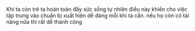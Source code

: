 Khi ta còn trẻ ta hoàn toàn đầy sức sống tự nhiên điều này khiến cho việc tập trung vào chuẩn bị xuất hiện dễ dàng mỗi khi ta cần. nếu họ còn có tài năng nữa thì rất dễ thành công